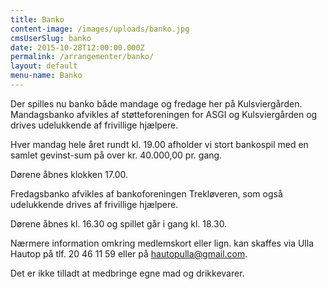 ```yaml
---
title: Banko
content-image: /images/uploads/banko.jpg
cmsUserSlug: banko
date: 2015-10-28T12:00:00.000Z
permalink: /arrangementer/banko/
layout: default
menu-name: Banko
---
```


Der spilles nu banko både mandage og fredage her på 
Kulsviergården.
 
Mandagsbanko afvikles af støtteforeningen for ASGI og Kulsviergården og drives udelukkende af frivillige hjælpere.

Hver mandag hele året rundt kl. 19.00 afholder vi stort bankospil med en samlet gevinst-sum på over kr. 40.000,00 pr. gang.

Dørene åbnes klokken 17.00. 

Fredagsbanko afvikles af bankoforeningen Trekløveren, som også udelukkende drives af frivillige hjælpere.

Dørene åbnes kl. 16.30 og spillet går i gang kl. 18.30.

Nærmere information omkring medlemskort eller lign. kan skaffes via Ulla Hautop på tlf. 20 46 11 59 eller på hautopulla@gmail.com.  

Det er ikke tilladt at medbringe egne mad og drikkevarer.